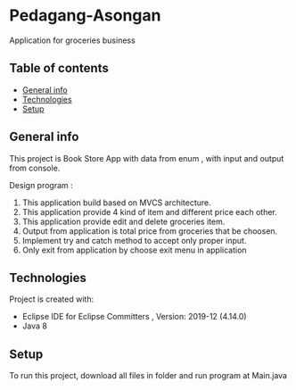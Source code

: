 # Pedagang-Asongan
Application for groceries business

## Table of contents
* [General info](#general-info)
* [Technologies](#technologies)
* [Setup](#setup)

## General info
This project is Book Store App with data from enum , with input and output from console.

Design program :
1. This application build based on MVCS architecture.
2. This application provide 4 kind of item and different price each other.
4. This application provide edit and delete groceries item.
5. Output from application is total price from groceries that be choosen.
6. Implement try and catch method to accept only proper input.
7. Only exit from application by choose exit menu in application

## Technologies
Project is created with:
* Eclipse IDE for Eclipse Committers , Version: 2019-12 (4.14.0)
* Java 8
	
## Setup
To run this project, download all files in folder and run program at Main.java 
